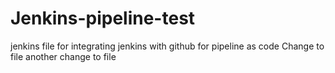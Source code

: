 # Jenkins-pipeline-test
jenkins file for integrating jenkins with github for pipeline as code
Change to file
another change to file
